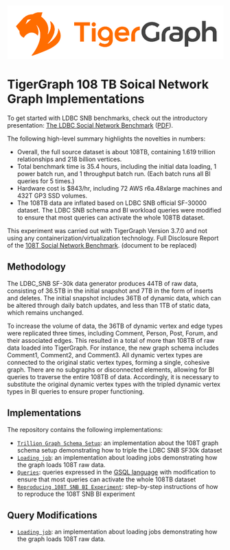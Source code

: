 ![TG_LOGO](https://github.com/trumanWangtg/108TB_trillion_graph_SNB/blob/main/common/TigerGraph-Logo.png)

# TigerGraph 108 TB Soical Network Graph Implementations
To get started with LDBC SNB benchmarks, check out the introductory presentation: [The LDBC Social Network Benchmark](https://docs.google.com/presentation/d/1p-nuHarSOKCldZ9iEz__6_V3sJ5kbGWlzZHusudW_Cc/) ([PDF](https://ldbcouncil.org/docs/presentations/ldbc-snb-2021-12.pdf)).

The following high-level summary highlights the novelties in numbers:
* Overall, the full source dataset is about 108TB, containing 1.619 trillion relationships and 218 billion vertices. 
* Total benchmark time is 35.4 hours, including the initial data loading, 1 power batch run, and 1 throughput batch run. (Each batch runs all BI queries for 5 times.)
* Hardware cost is $843/hr, including 72 AWS r6a.48xlarge machines and 432T GP3 SSD volumes.
* The 108TB data are inflated based on LDBC SNB official SF-30000 dataset. The LDBC SNB schema and BI workload queries were modified to ensure that most queries can activate the whole 108TB dataset.

 This experiment was carried out with TigerGraph Version 3.7.0 and not using any containerization/virtualization technology.  Full Disclosure Report of the [108T Social Network Benchmark](https://docs.google.com/document/d/1h4PnZGpg8-HYBvIHjjgdeonchZo7hSHfEK8IsTrTZN0/edit). (document to be replaced) 


## Methodology
The LDBC_SNB SF-30k data generator produces 44TB of raw data, consisting of 36.5TB in the initial snapshot and 7TB in the form of inserts and deletes. The initial snapshot includes 36TB of dynamic data, which can be altered through daily batch updates, and less than 1TB of static data, which remains unchanged.

To increase the volume of data, the 36TB of dynamic vertex and edge types were replicated three times, including Comment, Person, Post, Forum, and their associated edges. This resulted in a total of more than 108TB of raw data loaded into TigerGraph. For instance, the new graph schema includes Comment1, Comment2, and Comment3. All dynamic vertex types are connected to the original static vertex types, forming a single, cohesive graph. There are no subgraphs or disconnected elements, allowing for BI queries to traverse the entire 108TB of data. Accordingly, it is necessary to substitute the original dynamic vertex types with the tripled dynamic vertex types in BI queries to ensure proper functioning.
## Implementations

The repository contains the following implementations:

* [`Trillion Graph Schema Setup`](tigergraph/ddl/schema.gsql): an implementation about the 108T graph schema setup demonstrating how to triple the LDBC SNB SF30k dataset
* [`Loading job`](tigergraph/ddl/load_dynamic.gsql): an implementation about loading jobs demonstrating how the graph loads 108T raw data. 
* [`Queries`](tigergraph/queries):  queries expressed in the [GSQL language](https://www.tigergraph.com/gsql/) with modification to ensure that most queries can activate the whole 108TB dataset
* [`Reproducing 108T SNB BI Experiment`](tigergraph/benchmark_on_cluster/README.md): step-by-step instructions of how to reproduce the 108T SNB BI experiment

 ## Query Modifications 

 * [`Loading job`](tigergraph/ddl/load_dynamic.gsql): an implementation about loading jobs demonstrating how the graph loads 108T raw data. 




